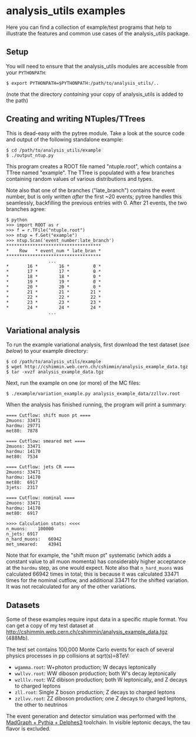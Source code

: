 analysis_utils examples
=======================
Here you can find a collection of example/test programs that help to illustrate the features and common use cases of the analysis_utils package.

Setup
-----
You will need to ensure that the analysis_utils modules are accessible from your `PYTHONPATH`:
```
$ export PYTHONPATH=$PYTHONPATH:/path/to/analysis_utils/..
```

(note that the directory _containing_ your copy of analysis_utils is added to the path)

Creating and writing NTuples/TTrees
-----------------------------------
This is dead-easy with the pytree module. Take a look at the source code and output of the following standalone example:
```
$ cd /path/to/analysis_utils/example
$ ./output_ntup.py
```
This program creates a ROOT file named "ntuple.root", which contains a TTree named "example". The TTree is populated with a few branches containing random values of various distributions and types.

Note also that one of the branches ("late_branch") contains the event number, but is only written _after_ the first ~20 events; pytree handles this seamlessly, backfilling the previous entries with 0. After 21 events, the two branches agree:
```
$ python
>>> import ROOT as r
>>> f = r.TFile("ntuple.root")
>>> ntup = f.Get("example")
>>> ntup.Scan('event_number:late_branch')
************************************
*    Row   * event_num * late_bran *
************************************
                ...
*       16 *        16 *         0 *
*       17 *        17 *         0 *
*       18 *        18 *         0 *
*       19 *        19 *         0 *
*       20 *        20 *         0 *
*       21 *        21 *        21 *
*       22 *        22 *        22 *
*       23 *        23 *        23 *
*       24 *        24 *        24 *
                ...
```

Variational analysis
--------------------
To run the example variational analysis, first download the test dataset (_see below_) to your example directory:
```
$ cd /path/to/analysis_utils/example
$ wget http://cshimmin.web.cern.ch/cshimmin/analysis_example_data.tgz
$ tar -xvzf analysis_example_data.tgz
```

Next, run the example on one (or more) of the MC files:
```
$ ./example/variation_example.py analysis_example_data/zzllvv.root
```

When the analysis has finished running, the program will print a summary:
```
==== Cutflow: shift muon pt ====
2muons:	33471
hardmu:	29771
met80:	7878

==== Cutflow: smeared met ====
2muons:	33471
hardmu:	14170
met80:	7534

==== Cutflow: jets CR ====
2muons:	33471
hardmu:	14170
met80:	6917
3jets:	2317

==== Cutflow: nominal ====
2muons:	33471
hardmu:	14170
met80:	6917

>>>> Calculation stats: <<<<
n_muons:	100000
n_jets:	6917
n_hard_muons:	66942
met_smeared:	43941
```

Note that for example, the "shift muon pt" systematic (which adds a constant value to all muon momenta) has considerably higher acceptance at the `hardmu` step, as one would expect. Note also that `n_hard_muons` was calculated 66942 times in total; this is because it was calculated 33471 times for the nominal cutflow, and additional 33471 for the shifted variation. It was not recalculated for any of the other variations.

Datasets
--------
Some of these examples require input data in a specific ntuple format. You can get a copy of my test dataset at http://cshimmin.web.cern.ch/cshimmin/analysis_example_data.tgz (488Mb).

The test set contains 100,000 Monte Carlo events for each of several physics processes in pp collisions at sqrt(s)=8TeV:
 * `wgamma.root`: W+photon production; W decays leptonically
 * `wwllvv.root`: WW diboson production; both W's decay leptonically
 * `wzlllv.root`: WZ dibison production; both W leptonically, and Z decays to charged leptons
 * `zll.root`: Single Z boson production; Z decays to charged leptons
 * `zzllvv.root`: ZZ diboson production; one Z decays to charged leptons, the other to neutrinos

The event generation and detector simulation was performed with the [MadGraph + Pythia + Delphes3](http://madgraph.hep.uiuc.edu/) toolchain. In visible leptonic decays, the tau flavor is excluded.
